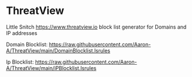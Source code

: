# ThreatView
Little Snitch https://www.threatview.io block list generator for Domains and IP addresses

Domain Blocklist:
https://raw.githubusercontent.com/Aaron-A/ThreatView/main/DomainBlocklist.lsrules

Ip Blocklist:
https://raw.githubusercontent.com/Aaron-A/ThreatView/main/iPBlocklist.lsrules
